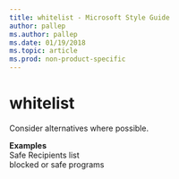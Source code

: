 ```yaml
---
title: whitelist - Microsoft Style Guide
author: pallep
ms.author: pallep
ms.date: 01/19/2018
ms.topic: article
ms.prod: non-product-specific
---
```


# whitelist

Consider alternatives where possible.

**Examples**  
Safe Recipients list   
blocked or safe programs
